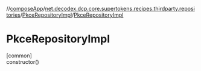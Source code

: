 //[composeApp](../../../index.md)/[net.decodex.dcp.core.supertokens.recipes.thirdparty.repositories](../index.md)/[PkceRepositoryImpl](index.md)/[PkceRepositoryImpl](-pkce-repository-impl.md)

# PkceRepositoryImpl

[common]\
constructor()
